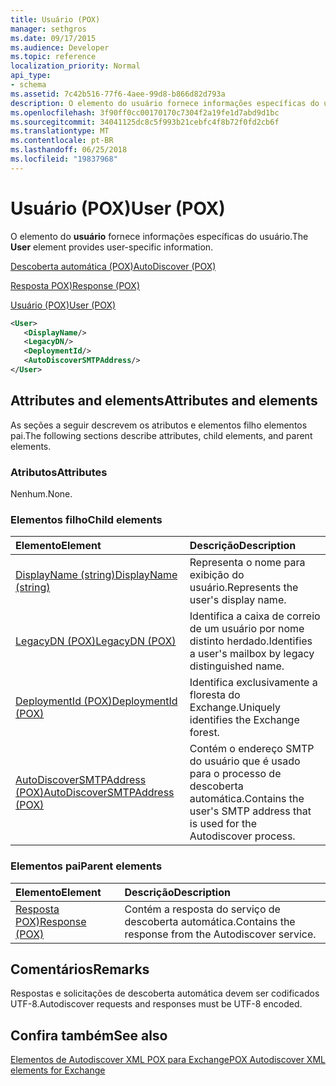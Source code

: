 ```yaml
---
title: Usuário (POX)
manager: sethgros
ms.date: 09/17/2015
ms.audience: Developer
ms.topic: reference
localization_priority: Normal
api_type:
- schema
ms.assetid: 7c42b516-77f6-4aee-99d8-b866d82d793a
description: O elemento do usuário fornece informações específicas do usuário.
ms.openlocfilehash: 3f90ff0cc00170170c7304f2a19fe1d7abd9d1bc
ms.sourcegitcommit: 34041125dc8c5f993b21cebfc4f8b72f0fd2cb6f
ms.translationtype: MT
ms.contentlocale: pt-BR
ms.lasthandoff: 06/25/2018
ms.locfileid: "19837968"
---
```

# <a name="user-pox"></a><span data-ttu-id="8caa2-103">Usuário (POX)</span><span class="sxs-lookup"><span data-stu-id="8caa2-103">User (POX)</span></span>

<span data-ttu-id="8caa2-104">O elemento do **usuário** fornece informações específicas do usuário.</span><span class="sxs-lookup"><span data-stu-id="8caa2-104">The **User** element provides user-specific information.</span></span> 
  
[<span data-ttu-id="8caa2-105">Descoberta automática (POX)</span><span class="sxs-lookup"><span data-stu-id="8caa2-105">AutoDiscover (POX)</span></span>](autodiscover-pox.md)
  
[<span data-ttu-id="8caa2-106">Resposta POX)</span><span class="sxs-lookup"><span data-stu-id="8caa2-106">Response (POX)</span></span>](response-pox.md)
  
[<span data-ttu-id="8caa2-107">Usuário (POX)</span><span class="sxs-lookup"><span data-stu-id="8caa2-107">User (POX)</span></span>](user-pox.md)
  
```xml
<User>
   <DisplayName/>
   <LegacyDN/>
   <DeploymentId/>
   <AutoDiscoverSMTPAddress/>
</User>
```

## <a name="attributes-and-elements"></a><span data-ttu-id="8caa2-108">Attributes and elements</span><span class="sxs-lookup"><span data-stu-id="8caa2-108">Attributes and elements</span></span>

<span data-ttu-id="8caa2-109">As seções a seguir descrevem os atributos e elementos filho elementos pai.</span><span class="sxs-lookup"><span data-stu-id="8caa2-109">The following sections describe attributes, child elements, and parent elements.</span></span>
  
### <a name="attributes"></a><span data-ttu-id="8caa2-110">Atributos</span><span class="sxs-lookup"><span data-stu-id="8caa2-110">Attributes</span></span>

<span data-ttu-id="8caa2-111">Nenhum.</span><span class="sxs-lookup"><span data-stu-id="8caa2-111">None.</span></span>
  
### <a name="child-elements"></a><span data-ttu-id="8caa2-112">Elementos filho</span><span class="sxs-lookup"><span data-stu-id="8caa2-112">Child elements</span></span>

|<span data-ttu-id="8caa2-113">**Elemento**</span><span class="sxs-lookup"><span data-stu-id="8caa2-113">**Element**</span></span>|<span data-ttu-id="8caa2-114">**Descrição**</span><span class="sxs-lookup"><span data-stu-id="8caa2-114">**Description**</span></span>|
|:-----|:-----|
|[<span data-ttu-id="8caa2-115">DisplayName (string)</span><span class="sxs-lookup"><span data-stu-id="8caa2-115">DisplayName (string)</span></span>](displayname-string.md) <br/> |<span data-ttu-id="8caa2-116">Representa o nome para exibição do usuário.</span><span class="sxs-lookup"><span data-stu-id="8caa2-116">Represents the user's display name.</span></span>  <br/> |
|[<span data-ttu-id="8caa2-117">LegacyDN (POX)</span><span class="sxs-lookup"><span data-stu-id="8caa2-117">LegacyDN (POX)</span></span>](legacydn-pox.md) <br/> |<span data-ttu-id="8caa2-118">Identifica a caixa de correio de um usuário por nome distinto herdado.</span><span class="sxs-lookup"><span data-stu-id="8caa2-118">Identifies a user's mailbox by legacy distinguished name.</span></span>  <br/> |
|[<span data-ttu-id="8caa2-119">DeploymentId (POX)</span><span class="sxs-lookup"><span data-stu-id="8caa2-119">DeploymentId (POX)</span></span>](deploymentid-pox.md) <br/> |<span data-ttu-id="8caa2-120">Identifica exclusivamente a floresta do Exchange.</span><span class="sxs-lookup"><span data-stu-id="8caa2-120">Uniquely identifies the Exchange forest.</span></span>  <br/> |
|[<span data-ttu-id="8caa2-121">AutoDiscoverSMTPAddress (POX)</span><span class="sxs-lookup"><span data-stu-id="8caa2-121">AutoDiscoverSMTPAddress (POX)</span></span>](autodiscoversmtpaddress-pox.md) <br/> |<span data-ttu-id="8caa2-122">Contém o endereço SMTP do usuário que é usado para o processo de descoberta automática.</span><span class="sxs-lookup"><span data-stu-id="8caa2-122">Contains the user's SMTP address that is used for the Autodiscover process.</span></span>  <br/> |
   
### <a name="parent-elements"></a><span data-ttu-id="8caa2-123">Elementos pai</span><span class="sxs-lookup"><span data-stu-id="8caa2-123">Parent elements</span></span>

|<span data-ttu-id="8caa2-124">**Elemento**</span><span class="sxs-lookup"><span data-stu-id="8caa2-124">**Element**</span></span>|<span data-ttu-id="8caa2-125">**Descrição**</span><span class="sxs-lookup"><span data-stu-id="8caa2-125">**Description**</span></span>|
|:-----|:-----|
|[<span data-ttu-id="8caa2-126">Resposta POX)</span><span class="sxs-lookup"><span data-stu-id="8caa2-126">Response (POX)</span></span>](response-pox.md) <br/> |<span data-ttu-id="8caa2-127">Contém a resposta do serviço de descoberta automática.</span><span class="sxs-lookup"><span data-stu-id="8caa2-127">Contains the response from the Autodiscover service.</span></span>  <br/> |
   
## <a name="remarks"></a><span data-ttu-id="8caa2-128">Comentários</span><span class="sxs-lookup"><span data-stu-id="8caa2-128">Remarks</span></span>

<span data-ttu-id="8caa2-129">Respostas e solicitações de descoberta automática devem ser codificados UTF-8.</span><span class="sxs-lookup"><span data-stu-id="8caa2-129">Autodiscover requests and responses must be UTF-8 encoded.</span></span>
  
## <a name="see-also"></a><span data-ttu-id="8caa2-130">Confira também</span><span class="sxs-lookup"><span data-stu-id="8caa2-130">See also</span></span>



[<span data-ttu-id="8caa2-131">Elementos de Autodiscover XML POX para Exchange</span><span class="sxs-lookup"><span data-stu-id="8caa2-131">POX Autodiscover XML elements for Exchange</span></span>](pox-autodiscover-xml-elements-for-exchange.md)

